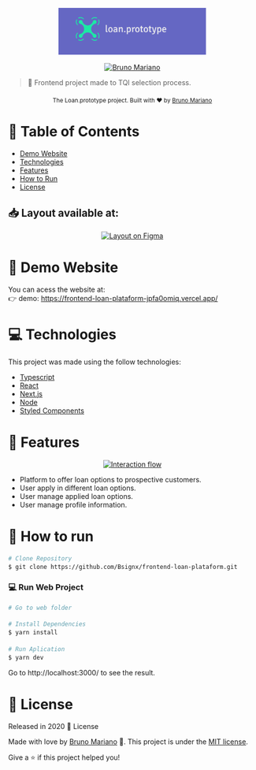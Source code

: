 <p align="center">
   <img src="./.github/logo.png" alt="Loan.example" width="300"/>
</p>

<p align="center">	
   <a href="https://www.linkedin.com/in/dev-bruno-mariano/">
      <img alt="Bruno Mariano" src="https://img.shields.io/badge/-BrunoMariano-6567C3?style=flat&logo=Linkedin&logoColor=white" />
   </a>
</p>

> :pencil: Frontend project made to TQI selection process.


<div align="center">
  <sub>The Loan.prototype project. Built with ❤︎ by
    <a href="https://github.com/bsignx">Bruno Mariano</a>
  </sub>
</div>

# :pushpin: Table of Contents

* [Demo Website](#eyes-demo-website)   
* [Technologies](#computer-technologies)
* [Features](#rocket-features)
* [How to Run](#construction_worker-how-to-run)
* [License](#closed_book-license)

<h2 align="left"> 📥 Layout available at: </h2>
<p align="center">
    <a title="Read .fig" href="https://www.figma.com/file/HAkCnhrFIKH3wyN55mF6N5/loan-system-prototype?node-id=0%3A1">
        <img alt="Layout on Figma" src="https://img.shields.io/badge/Figma-Access%20layout-6567C3" width="200px" />
    </a>
</p>


# :eyes: Demo Website
You can acess the website at:     
👉  demo: https://frontend-loan-plataform-jpfa0omiq.vercel.app/ 

# :computer: Technologies
This project was made using the follow technologies:

* [Typescript](https://www.typescriptlang.org/)      
* [React](https://reactjs.org/)      
* [Next.js](https://nextjs.org/)       
* [Node](https://nodejs.org/en/)  
* [Styled Components](https://styled-components.com/)  

# :rocket: Features

<p align="center">
    <a title="Read flow" href="https://whimsical.com/3tJ5Xsip6fhTGYBxr6gXCe">
        <img alt="Interaction flow" src="https://img.shields.io/badge/Interaction%20flow-Access%20flow-6567C3" width="200px" />
    </a>
</p>

* Platform to offer loan options to prospective customers.
* User apply in different loan options.
* User manage applied loan options.
* User manage profile information.

# :construction_worker: How to run
```bash
# Clone Repository
$ git clone https://github.com/Bsignx/frontend-loan-plataform.git
```

### 💻 Run Web Project

```bash
# Go to web folder

# Install Dependencies
$ yarn install

# Run Aplication
$ yarn dev
```
Go to http://localhost:3000/ to see the result.

# :closed_book: License

Released in 2020 :closed_book: License

Made with love by [Bruno Mariano](https://github.com/bsignx) 🚀.
This project is under the [MIT license](./LICENSE).


Give a ⭐️ if this project helped you!
